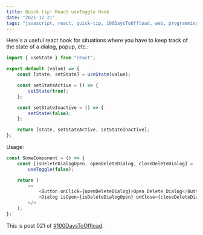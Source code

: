 ```yaml
---
title: Quick tip! React useToggle Hook
date: "2021-12-21"
tags: "javascript, react, quick-tip, 100DaysToOffload, web, programming"
---
```


Here's a useful react hook for situations where you have to keep track of the
state of a dialog, popup, etc.:

```js
import { useState } from "react";

export default (value) => {
	const [state, setState] = useState(value);

	const setStateActive = () => {
		setState(true);
	};

	const setStateInactive = () => {
		setState(false);
	};

	return [state, setStateActive, setStateInactive];
};
```

Usage:

```js
const SomeComponent = () => {
	const [isDeleteDialogOpen, openDeleteDialog, closeDeleteDialog] =
		useToggle(false);

	return (
		<>
			<Button onClick={openDeleteDialog}>Open Delete Dialog</Button>
			<Dialog isOpen={isDeleteDialogOpen} onClose={closeDeleteDialog}></Dialog>
		</>
	);
};
```

This is post 021 of [#100DaysToOffload](https://100daystooffload.com/).
